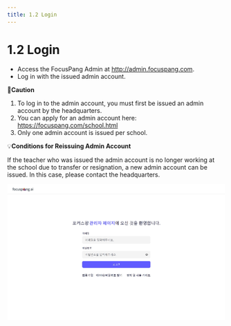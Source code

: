 ```yaml
---
title: 1.2 Login
---
```


# 1.2 Login

- Access the FocusPang Admin at http://admin.focuspang.com.
- Log in with the issued admin account.

🚨**Caution**

1. To log in to the admin account, you must first be issued an admin account by the headquarters.
2. You can apply for an admin account here: https://focuspang.com/school.html
3. Only one admin account is issued per school.

💡**Conditions for Reissuing Admin Account**

If the teacher who was issued the admin account is no longer working at the school due to transfer or resignation, a new admin account can be issued. In this case, please contact the headquarters.

![](/img/mag_1-2.jpg)
